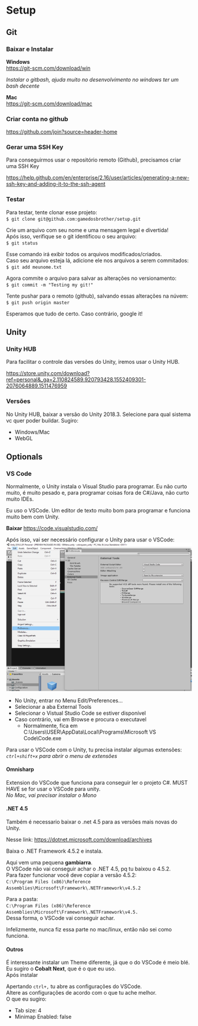 # Setup

## Git

### Baixar e Instalar

**Windows**  
https://git-scm.com/download/win

_Instalar o gitbash, ajuda muito no desenvolvimento no windows ter um bash decente_

**Mac**  
https://git-scm.com/download/mac

### Criar conta no github

https://github.com/join?source=header-home

### Gerar uma SSH Key

Para conseguirmos usar o repositório remoto (Github), precisamos criar uma SSH Key

https://help.github.com/en/enterprise/2.16/user/articles/generating-a-new-ssh-key-and-adding-it-to-the-ssh-agent

### Testar

Para testar, tente clonar esse projeto:  
`$ git clone git@github.com:gamedosbrother/setup.git`  

Crie um arquivo com seu nome e uma mensagem legal e divertida!  
Após isso, verifique se o git identificou o seu arquivo:  
`$ git status`  

Esse comando irá exibir todos os arquivos modificados/criados.  
Caso seu arquivo esteja lá, adicione ele nos arquivos a serem commitados:  
`$ git add meunome.txt`  

Agora commite o arquivo para salvar as alterações no versionamento:  
`$ git commit -m "Testing my git!"`  

Tente pushar para o remoto (github), salvando essas alterações na núvem:  
`$ git push origin master`  

Esperamos que tudo de certo. Caso contrário, google it!  

## Unity

### Unity HUB

Para facilitar o controle das versões do Unity, iremos usar o Unity HUB.

https://store.unity.com/download?ref=personal&_ga=2.110824589.920793428.1552409301-2076064889.1511476959

### Versões

No Unity HUB, baixar a versão do Unity 2018.3.
Selecione para qual sistema vc quer poder buildar. Sugiro:
* Windows/Mac
* WebGL

## Optionals

### VS Code

Normalmente, o Unity instala o Visual Studio para programar.
Eu não curto muito, é muito pesado e, para programar coisas fora de C#/Java, não curto muito IDEs.

Eu uso o VSCode. Um editor de texto muito bom para programar e funciona muito bem com Unity.

**Baixar**
https://code.visualstudio.com/

Após isso, vai ser necessário configurar o Unity para usar o VSCode:
![Configurar VSCode no Unity](https://raw.githubusercontent.com/gamedosbrother/setup/master/config_unity_vscode.png)

* No Unity, entrar no Menu Edit/Preferences...
* Selecionar a aba External Tools
* Selecionar o Vistual Studio Code se estiver disponível
* Caso contrário, vai em Browse e procura o executavel
  * Normalmente, fica em C:\Users\USER\AppData\Local\Programs\Microsoft VS Code\Code.exe

Para usar o VSCode com o Unity, tu precisa instalar algumas extensões:
_`ctrl+shift+x` para abrir o menu de extensões_

#### Omnisharp
Extension do VSCode que funciona para conseguir ler o projeto C#. MUST HAVE se for usar o VSCode para unity.  
_No Mac, vai precisar instalar o Mono_

#### .NET 4.5

Também é necessario baixar o .net 4.5 para as versões mais novas do Unity.

Nesse link:
https://dotnet.microsoft.com/download/archives

Baixa o .NET Framework 4.5.2 e instala.  

Aqui vem uma pequena **gambiarra**.  
O VSCode não vai conseguir achar o .NET 4.5, pq tu baixou o 4.5.2.  
Para fazer funcionar você deve copiar a versão 4.5.2:  
`C:\Program Files (x86)\Reference Assemblies\Microsoft\Framework\.NETFramework\v4.5.2`  

Para a pasta:  
`C:\Program Files (x86)\Reference Assemblies\Microsoft\Framework\.NETFramework\v4.5.`  
Dessa forma, o VSCode vai conseguir achar.  

Infelizmente, nunca fiz essa parte no mac/linux, então não sei como funciona.

#### Outros

É interessante instalar um Theme diferente, já que o do VSCode é meio blé.  
Eu sugiro o **Cobalt Next**, que é o que eu uso.  
Após instalar 

Apertando `ctrl+,` tu abre as configurações do VSCode.  
Altere as configurações de acordo com o que tu ache melhor.  
O que eu sugiro:
* Tab size: 4
* Minimap Enabled: false